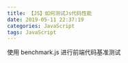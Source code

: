 ```yaml
---
title: 【JS】如何测试Js代码性能
date: 2019-05-11 22:37:19
categories: JavaScript
tags: JavaScript
---
```



使用 benchmark.js 进行前端代码基准测试














